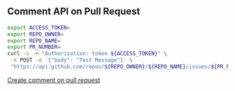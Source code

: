 ## Comment API on Pull Request

```sh
export ACCESS_TOKEN=
export REPO_OWNER=
export REPO_NAME=
export PR_NUMBER=
curl -s -H "Authorization: token ${ACCESS_TOKEN}" \
 -X POST -d '{"body": "Test Message"}' \
 "https://api.github.com/repos/${REPO_OWNER}/${REPO_NAME}/issues/${PR_NUMBER}/comments"
```

[Create comment on pull request](https://stackoverflow.com/a/51959932)
